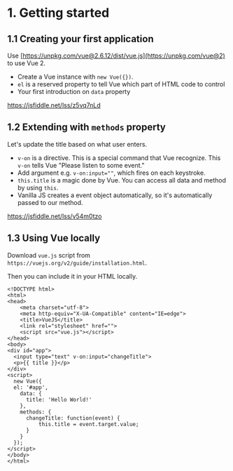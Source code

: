 # 1. Getting started

## 1.1 Creating your first application

Use [https://unpkg.com/vue@2.6.12/dist/vue.js](https://unpkg.com/vue@2) to use Vue 2.

- Create a Vue instance with `new Vue({})`.
- `el` is a reserved property to tell Vue which part of HTML code to control
- Your first introduction on `data` property

https://jsfiddle.net/lss/z5vq7nLd

## 1.2 Extending with `methods` property

Let's update the title based on what user enters.

- `v-on` is a directive. This is a special command that Vue recognize. This `v-on` tells Vue "Please listen to some event."
- Add argument e.g. `v-on:input=""`, which fires on each keystroke.
- `this.title` is a magic done by Vue. You can access all data and method by using `this`.
- Vanilla JS creates a event object automatically, so it's automatically passed to our method.

https://jsfiddle.net/lss/v54m0tzo

## 1.3 Using Vue locally

Download `vue.js` script from `https://vuejs.org/v2/guide/installation.html`.

Then you can include it in your HTML locally.

```
<!DOCTYPE html>
<html>
<head>
	<meta charset="utf-8">
	<meta http-equiv="X-UA-Compatible" content="IE=edge">
	<title>VueJS</title>
	<link rel="stylesheet" href="">
	<script src="vue.js"></script>
</head>
<body>
<div id="app">
  <input type="text" v-on:input="changeTitle">
  <p>{{ title }}</p>
</div>
<script>
  new Vue({
  el: '#app',
    data: {
      title: 'Hello World!'
    },
    methods: {
      changeTitle: function(event) {
          this.title = event.target.value;
      }
    }
  });
</script>
</body>
</html>
```
